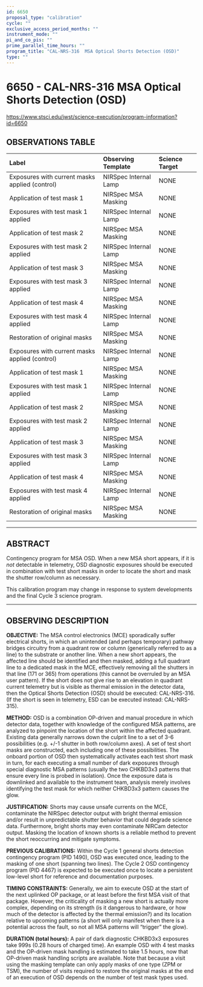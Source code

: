 ```yaml
---
id: 6650
proposal_type: "calibration"
cycle: ""
exclusive_access_period_months: ""
instrument_mode: ""
pi_and_co_pis: ""
prime_parallel_time_hours: ""
program_title: "CAL-NRS-316  MSA Optical Shorts Detection (OSD)"
type: ""
---
```

# 6650 - CAL-NRS-316  MSA Optical Shorts Detection (OSD)
https://www.stsci.edu/jwst/science-execution/program-information?id=6650
## OBSERVATIONS TABLE
| Label                                       | Observing Template          | Science Target |
| :------------------------------------------ | :-------------------------- | :------------- |
| Exposures with current masks applied (control) | NIRSpec Internal Lamp       | NONE           |
| Application of test mask 1                  | NIRSpec MSA Masking         | NONE           |
| Exposures with test mask 1 applied          | NIRSpec Internal Lamp       | NONE           |
| Application of test mask 2                  | NIRSpec MSA Masking         | NONE           |
| Exposures with test mask 2 applied          | NIRSpec Internal Lamp       | NONE           |
| Application of test mask 3                  | NIRSpec MSA Masking         | NONE           |
| Exposures with test mask 3 applied          | NIRSpec Internal Lamp       | NONE           |
| Application of test mask 4                  | NIRSpec MSA Masking         | NONE           |
| Exposures with test mask 4 applied          | NIRSpec Internal Lamp       | NONE           |
| Restoration of original masks               | NIRSpec MSA Masking         | NONE           |
| Exposures with current masks applied (control) | NIRSpec Internal Lamp       | NONE           |
| Application of test mask 1                  | NIRSpec MSA Masking         | NONE           |
| Exposures with test mask 1 applied          | NIRSpec Internal Lamp       | NONE           |
| Application of test mask 2                  | NIRSpec MSA Masking         | NONE           |
| Exposures with test mask 2 applied          | NIRSpec Internal Lamp       | NONE           |
| Application of test mask 3                  | NIRSpec MSA Masking         | NONE           |
| Exposures with test mask 3 applied          | NIRSpec Internal Lamp       | NONE           |
| Application of test mask 4                  | NIRSpec MSA Masking         | NONE           |
| Exposures with test mask 4 applied          | NIRSpec Internal Lamp       | NONE           |
| Restoration of original masks               | NIRSpec MSA Masking         | NONE           |

---

## ABSTRACT

Contingency program for MSA OSD. When a new MSA short appears, if it is *not* detectable in telemetry, OSD diagnostic exposures should be executed in combination with test short masks in order to locate the short and mask the shutter row/column as necessary.

This calibration program may change in response to system developments and the final Cycle 3 science program.

---

## OBSERVING DESCRIPTION

**OBJECTIVE:** The MSA control electronics (MCE) sporadically suffer electrical shorts, in which an unintended (and perhaps temporary) pathway bridges circuitry from a quadrant row or column (generically referred to as a line) to the substrate or another line. When a new short appears, the affected line should be identified and then masked, adding a full quadrant line to a dedicated mask in the MCE, effectively removing all the shutters in that line (171 or 365) from operations (this cannot be overruled by an MSA user pattern). If the short does not give rise to an elevation in quadrant current telemetry but is visible as thermal emission in the detector data, then the Optical Shorts Detection (OSD) should be executed: CAL-NRS-316. (If the short is seen in telemetry, ESD can be executed instead: CAL-NRS-315).

**METHOD:** OSD is a combination OP-driven and manual procedure in which detector data, together with knowledge of the configured MSA patterns, are analyzed to pinpoint the location of the short within the affected quadrant. Existing data generally narrows down the culprit line to a set of 3-6 possibilities (e.g. +/-1 shutter in both row/column axes). A set of test short masks are constructed, each including one of these possibilities. The onboard portion of OSD then systematically activates each test short mask in turn, for each executing a small number of dark exposures through special diagnostic MSA patterns (usually the two CHKBD3x3 patterns that ensure every line is probed in isolation). Once the exposure data is downlinked and available to the instrument team, analysis merely involves identifying the test mask for which neither CHKBD3x3 pattern causes the glow.

**JUSTIFICATION:** Shorts may cause unsafe currents on the MCE, contaminate the NIRSpec detector output with bright thermal emission and/or result in unpredictable shutter behavior that could degrade science data. Furthermore, bright shorts may even contaminate NIRCam detector output. Masking the location of known shorts is a reliable method to prevent the short reoccurring and mitigate symptoms.

**PREVIOUS CALIBRATIONS:** Within the Cycle 1 general shorts detection contingency program (PID 1490), OSD was executed once, leading to the masking of one short (spanning two lines). The Cycle 2 OSD contingency program (PID 4467) is expected to be executed once to locate a persistent low-level short for reference and documentation purposes.

**TIMING CONSTRAINTS:** Generally, we aim to execute OSD at the start of the next uplinked OP package, or at least before the first MSA visit of that package. However, the criticality of masking a new short is actually more complex, depending on its strength (is it dangerous to hardware, or how much of the detector is affected by the thermal emission?) and its location relative to upcoming patterns (a short will only manifest when there is a potential across the fault, so not all MSA patterns will “trigger” the glow).

**DURATION (total hours):** A pair of dark diagnostic CHKBD3x3 exposures take 999s (0.28 hours of charged time). An example OSD with 4 test masks and the OP-driven mask handling is estimated to take 1.5 hours, now that OP-driven mask handling scripts are available. Note that because a visit using the masking template can only apply masks of one type (ZPM or TSM), the number of visits required to restore the original masks at the end of an execution of OSD depends on the number of test mask types used.